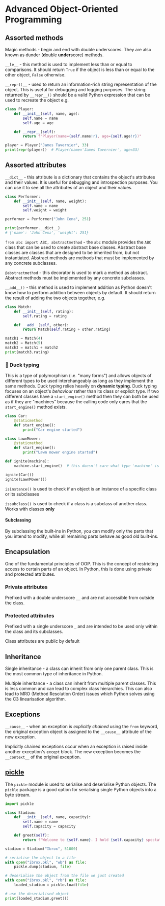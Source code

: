 # Advanced Object-Oriented Programming

## Assorted methods
Magic methods - begin and end with double underscores. They are also known as dunder (**d**ouble **under**score) methods.

`__le__` - this method is used to implement less than or equal to comparisons. It should return `True` if the object is less than or equal to the other object, `False` otherwise.

`__repr()__` - used to return an information-rich string representation of the object. This is useful for debugging and logging purposes. The string returned by `__repr__()` should be a valid Python expression that can be used to recreate the object e.g.
```python
class Player:
    def __init__(self, name, age):
        self.name = name
        self.age = age

    def __repr__(self):
        return f"Player(name={self.name!r}, age={self.age!r})"

player = Player("James Tavernier", 33)
print(repr(player))  # Player(name='James Tavernier', age=33)
```
## Assorted attributes
`__dict__` - this attribute is a dictionary that contains the object's attributes and their values. It is useful for debugging and introspection purposes. You can use it to see all the attributes of an object and their values.
```python
class Performer:
    def __init__(self, name, weight):
        self.name = name
        self.weight = weight

performer = Performer("John Cena", 251)

print(performer.__dict__)
# {'name': 'John Cena', 'weight': 251}
```
`from abc import ABC, abstractmethod` - the `abc` module provides the `ABC` class that can be used to create abstract base classes. Abstract base classes are classes that are designed to be inherited from, but not instantiated. Abstract methods are methods that must be implemented by any concrete subclasses.

`@abstractmethod` - this decorator is used to mark a method as abstract. Abstract methods must be implemented by any concrete subclasses.

`__add__()` - this method is used to implement addition as Python doesn't know how to perform addition between objects by default. It should return the result of adding the two objects together, e.g.
```python
class Match:
    def __init__(self, rating):
        self.rating = rating

    def __add__(self, other):
        return Match(self.rating + other.rating)

match1 = Match(4)
match2 = Match(5)
match3 = match1 + match2
print(match3.rating)
```

### :duck: Duck typing
This is a type of polymorphism (i.e. "many forms") and allows objects of different types to be used interchangeably as long as they implement the same methods. Duck typing relies heavily on **dynamic typing**. Duck typing focuses on an object's _behaviour_ rather than its class or explicit type. If two different classes have a `start_engine()` method then they can both be used as if they are "machines" because the calling code only cares that the `start_engine()` method exists.
```python
class Car:
    @staticmethod
    def start_engine():
        print("Car engine started")

class LawnMower:
    @staticmethod
    def start_engine():
        print("Lawn mower engine started")

def ignite(machine):
    machine.start_engine()  # this doesn't care what type 'machine' is

ignite(Car())
ignite(LawnMower())
```

`isinstance()` is used to check if an object is an instance of a specific class or its subclasses

`issubclass()` is used to check if a class is a subclass of another class. Works with classes **only**

#### Subclassing
By subclassing the built-ins in Python, you can modify only the parts that you intend to modify, while all remaining parts behave as good old built-ins.

## Encapsulation
One of the fundamental principles of OOP. This is the concept of restricting access to certain parts of an object. In Python, this is done using private and protected attributes. 
### Private attributes 
Prefixed with a double underscore `__` and are not accessible from outside the class. 
### Protected attributes 
Prefixed with a single underscore `_` and are intended to be used only within the class and its subclasses.

Class attributes are public by default

## Inheritance
Single inheritance - a class can inherit from only one parent class. This is the most common type of inheritance in Python.

Multiple inheritance - a class can inherit from multiple parent classes. This is less common and can lead to complex class hierarchies. This can also lead to MRO (Method Resolution Order) issues which Python solves using the C3 linearisation algorithm.

## Exceptions
`__cause__` - when an exception is _explicitly chained_ using the `from` keyword, the original exception object is assigned to the `__cause__` attribute of the new exception.

Implicitly chained exceptions occur when an exception is raised inside another exception's `except` block. The new exception becomes the `__context__` of the original exception.

## [pickle](https://docs.python.org/3/library/pickle.html)
The `pickle` module is used to serialise and deserialise Python objects. The `pickle` package is a good option for serialising single Python objects into a byte stream.
```python
import pickle

class Stadium:
    def __init__(self, name, capacity):
        self.name = name
        self.capacity = capacity

    def greet(self):
        return f"Welcome to {self.name}. I hold {self.capacity} spectators."

stadium = Stadium("Ibrox", 51000)

# serialise the object to a file
with open("ibrox.pkl", "wb") as file:
    pickle.dump(stadium, file)

# deserialise the object from the file we just created 
with open("ibrox.pkl", "rb") as file:
    loaded_stadium = pickle.load(file)

# use the deserialised object
print(loaded_stadium.greet())
```